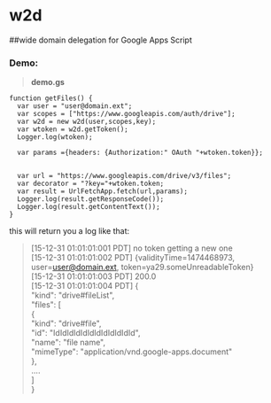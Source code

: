 # w2d
##wide domain delegation for Google Apps Script  

### Demo:

> **demo.gs**

```
function getFiles() {
  var user = "user@domain.ext";
  var scopes = ["https://www.googleapis.com/auth/drive"];
  var w2d = new w2d(user,scopes,key);
  var wtoken = w2d.getToken();
  Logger.log(wtoken);
  
  var params ={headers: {Authorization:" OAuth "+wtoken.token}};
  
  
  var url = "https://www.googleapis.com/drive/v3/files";
  var decorator = "?key="+wtoken.token;
  var result = UrlFetchApp.fetch(url,params);
  Logger.log(result.getResponseCode());
  Logger.log(result.getContentText());
}
```
this will return you a log like that:  

>[15-12-31 01:01:01:001 PDT] no token getting a new one  
>[15-12-31 01:01:01:002 PDT] {validityTime=1474468973, user=user@domain.ext, token=ya29.someUnreadableToken}  
>[15-12-31 01:01:01:003 PDT] 200.0  
>[15-12-31 01:01:01:004 PDT] {  
> "kind": "drive#fileList",  
> "files": [  
>  {  
>   "kind": "drive#file",  
>   "id": "IdIdIdIdIdIdIdIdIdIdIdId",  
>   "name": "file name",  
>   "mimeType": "application/vnd.google-apps.document"  
>  },  
>  ....  
> ]  
>}  
